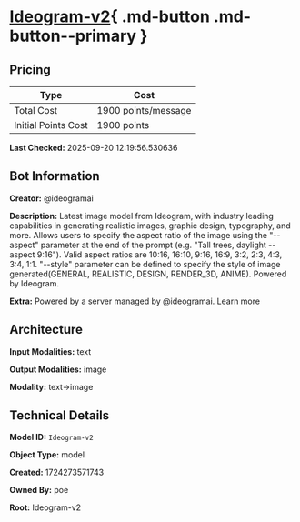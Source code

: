 # [Ideogram-v2](https://poe.com/Ideogram-v2){ .md-button .md-button--primary }

## Pricing

| Type | Cost |
|------|------|
| Total Cost | 1900 points/message |
| Initial Points Cost | 1900 points |

**Last Checked:** 2025-09-20 12:19:56.530636


## Bot Information

**Creator:** @ideogramai

**Description:** Latest image model from Ideogram, with industry leading capabilities in generating realistic images, graphic design, typography, and more. Allows users to specify the aspect ratio of the image using the "--aspect" parameter at the end of the prompt (e.g. "Tall trees, daylight --aspect 9:16"). Valid aspect ratios are 10:16, 16:10, 9:16, 16:9, 3:2, 2:3, 4:3, 3:4, 1:1. "--style" parameter can be defined to specify the style of image generated(GENERAL, REALISTIC, DESIGN, RENDER_3D, ANIME). Powered by Ideogram.

**Extra:** Powered by a server managed by @ideogramai. Learn more


## Architecture

**Input Modalities:** text

**Output Modalities:** image

**Modality:** text->image


## Technical Details

**Model ID:** `Ideogram-v2`

**Object Type:** model

**Created:** 1724273571743

**Owned By:** poe

**Root:** Ideogram-v2
